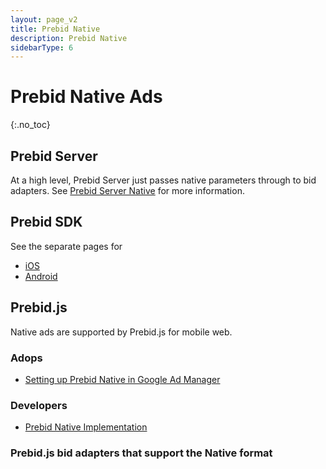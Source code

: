```yaml
---
layout: page_v2
title: Prebid Native
description: Prebid Native
sidebarType: 6
---
```


<script src="/assets/js/dynamicTable.js" type="text/javascript"></script>

# Prebid Native Ads

{:.no_toc}

## Prebid Server

At a high level, Prebid Server just passes native parameters through to
bid adapters. See [Prebid Server Native](/prebid-server/features/pbs-native.html) for more information.

## Prebid SDK

See the separate pages for

- [iOS](/prebid-mobile/pbm-api/ios/pbm-nativeadunit-ios.html)
- [Android](/prebid-mobile/pbm-api/android/android-sdk-integration-gam-original-api.html#native-api)

## Prebid.js

Native ads are supported by Prebid.js for mobile web.

### Adops

- [Setting up Prebid Native in Google Ad Manager](/adops/gam-native.html)

### Developers

- [Prebid Native Implementation](/prebid/native-implementation.html)

### Prebid.js bid adapters that support the Native format

<div id="dynamicTable"></div>

<script type="text/javascript">
var dynamicTableContents=[];

{% assign numNative = 0 %}
{% assign nativeBidders = "" %}
{% assign bidder_pages = site.pages | where: "layout", "bidder" %}
{% for page in bidder_pages %}
{% if page.media_types contains 'native' %}
   dynamicTableContents[{{numNative}}]={};
   dynamicTableContents[{{numNative}}].href="/dev-docs/bidders.html#{{page.biddercode}}";
   dynamicTableContents[{{numNative}}].text="{{page.title}}";
   {% assign numNative = numNative | plus: 1 %}
{% endif %}
{% endfor %}
</script>
<script>
  writeDynamicTable({div:"dynamicTable", data:"dynamicTableContents"});
</script>

